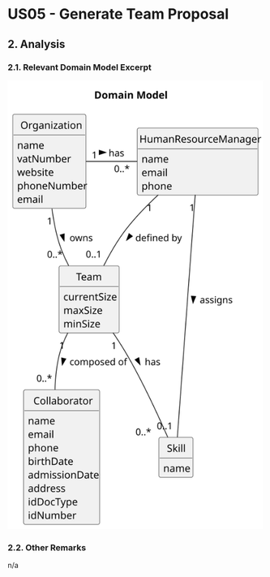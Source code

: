# US05 - Generate Team Proposal

## 2. Analysis

### 2.1. Relevant Domain Model Excerpt 

![Domain Model](svg/us05-domain-model.svg)

### 2.2. Other Remarks

n/a